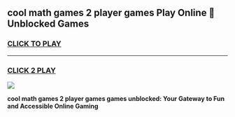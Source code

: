 
## cool math games 2 player games Play Online 👋 Unblocked Games
<h3>
<a href="https://news.freeplayer.one?title=cool_math_games_2_player_games&ref=17CMG">CLICK TO PLAY</a></h3>
<hr>

<h3>
<a href="https://news.freeplayer.one?title=cool_math_games_2_player_games&ref=17CMG">CLICK 2 PLAY</a>
  
</h3>

<a href="https://news.freeplayer.one?title=cool_math_games_2_player_games&ref=17CMG/"><img src="https://clearcache.store/games.png"></a>


**cool math games 2 player games games unblocked: Your Gateway to Fun and Accessible Online Gaming**
